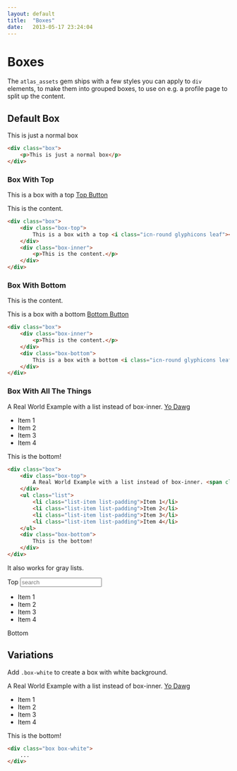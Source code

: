 ```yaml
---
layout: default
title:  "Boxes"
date:   2013-05-17 23:24:04
---
```


Boxes
======

The `atlas_assets` gem ships with a few styles you can apply to `div` elements, to make them into grouped boxes, to use on e.g. a profile page to split up the content.

Default Box
-----------

<div class="box">
	<p>This is just a normal box</p>
</div>

~~~html
<div class="box">
	<p>This is just a normal box</p>
</div>
~~~

### Box With Top

<div class="box">
	<div class="box-top">
		This is a box with a top <i class="icn-round glyphicons leaf"></i> <a href="#" class="btn">Top Button</a>
	</div>
	<div class="box-inner">
		<p>This is the content.</p>
	</div>
</div>

~~~html
<div class="box">
	<div class="box-top">
		This is a box with a top <i class="icn-round glyphicons leaf"></i> <a href="#" class="btn">Top Button</a>
	</div>
	<div class="box-inner">
		<p>This is the content.</p>
	</div>
</div>
~~~

### Box With Bottom

<div class="box">
	<div class="box-inner">
		<p>This is the content.</p>
	</div>
	<div class="box-bottom">
		This is a box with a bottom <i class="icn-round glyphicons leaf"></i> <a href="#" class="btn">Bottom Button</a>
	</div>
</div>

~~~html
<div class="box">
	<div class="box-inner">
		<p>This is the content.</p>
	</div>
	<div class="box-bottom">
		This is a box with a bottom <i class="icn-round glyphicons leaf"></i> <a href="#" class="btn">Bottom Button</a>
	</div>
</div>
~~~

### Box With All The Things

<div class="box">
	<div class="box-top">
		A Real World Example with a list instead of box-inner. <span class="pull-right"><a href="#">Yo Dawg</a></span></span>
	</div>
	<ul class="list">
		<li class="list-item list-padding">Item 1</li>
		<li class="list-item list-padding">Item 2</li>
		<li class="list-item list-padding">Item 3</li>
		<li class="list-item list-padding">Item 4</li>
	</ul>
	<div class="box-bottom">
		This is the bottom!
	</div>
</div>

~~~html
<div class="box">
	<div class="box-top">
		A Real World Example with a list instead of box-inner. <span class="pull-right"><a href="#">Yo Dawg</a></span></span>
	</div>
	<ul class="list">
		<li class="list-item list-padding">Item 1</li>
		<li class="list-item list-padding">Item 2</li>
		<li class="list-item list-padding">Item 3</li>
		<li class="list-item list-padding">Item 4</li>
	</ul>
	<div class="box-bottom">
		This is the bottom!
	</div>
</div>
~~~

It also works for gray lists.

<div class="box">
	<div class="box-top">
		Top <input type="text" placeholder="search" />
	</div>
	<ul class="list list-gray">
		<li class="list-item list-padding">Item 1</li>
		<li class="list-item list-padding">Item 2</li>
		<li class="list-item list-padding">Item 3</li>
		<li class="list-item list-padding">Item 4</li>
	</ul>
	<div class="box-bottom">
		Bottom
	</div>
</div>


Variations
------

Add `.box-white` to create a box with white background.

<div class="box box-white">
	<div class="box-top">
		A Real World Example with a list instead of box-inner. <span class="pull-right"><a href="#">Yo Dawg</a></span></span>
	</div>
	<ul class="list">
		<li class="list-item list-padding">Item 1</li>
		<li class="list-item list-padding">Item 2</li>
		<li class="list-item list-padding">Item 3</li>
		<li class="list-item list-padding">Item 4</li>
	</ul>
	<div class="box-bottom">
		This is the bottom!
	</div>
</div>

~~~html
<div class="box box-white">
	...
</div>
~~~